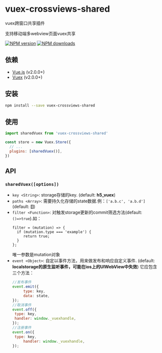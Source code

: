 # vuex-crossviews-shared
vuex跨窗口共享插件

支持移动端多webview页面vuex共享

[![NPM version](https://img.shields.io/npm/v/vuex-crossviews-shared.svg)](https://www.npmjs.com/package/vuex-crossviews-shared)
[![NPM downloads](https://img.shields.io/npm/dm/vuex-crossviews-shared.svg)](https://www.npmjs.com/package/vuex-crossviews-shared)

## 依赖

- [Vue.js](https://vuejs.org) (v2.0.0+)
- [Vuex](http://vuex.vuejs.org) (v2.0.0+)

## 安装

```bash
npm install --save vuex-crossviews-shared
```

## 使用

```js
import sharedVuex from 'vuex-crossviews-shared'

const store = new Vuex.Store({
  // ...
  plugins: [sharedVuex()],
})
```

## API
### `sharedVuex([options])`

- `key <String>`: storage存储的key. (default: **h5_vuex**)
- `paths <Array>`: 需要持久化存储的state数据.例：`['a.b.c', 'a.b.d']` (default: **[]**)
- `filter <Function>`: 对触发storage更新的commit筛选方法(default: `()=>true`).如：
   ```
   filter = (mutation) => {
     if (mutation.type === 'example') {
        return true;
     }
   };
   ```
   唯一参数是mutation对象
- `event <Object>`: 自定以事件方法，用来做发布和响应自定义事件. (default: **localstorage的原生监听事件，可能在ios上的UIWebView中失效**)
   它应包含三个方法：
   ```javascript
   //发布事件
   event.emit({
        type: key,
        data: state,
   });
   //取消事件
   event.off({
	type: key,
	handler: window._vuexhandle,
   });
   //注册事件
   event.on({
	type: key,
        handler: window._vuexhandle,
   });
   ```
